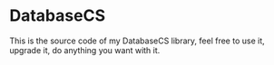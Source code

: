 # DatabaseCS
This is the source code of my DatabaseCS library, feel free to use it, upgrade it, do anything you want with it.
